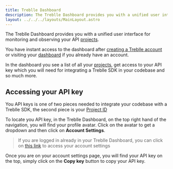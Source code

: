 ```yaml
---
title: Treblle Dashboard
description: The Treblle Dashboard provides you with a unified user interface for monitoring and observing your API projects in Treblle.
layout: ../../../layouts/MainLayout.astro
---
```


The Treblle Dashboard provides you with a unified user interface for monitoring and observing your API [projects](/en/dashboard/projects).

You have instant access to the dashboard after <a href="https://app.treblle.com/register" target="_blank">creating a Treblle account</a> or visiting your <a href="https://app.treblle.com">dashboard</a> if you already have an account.


In the dashboard you see a list of all your [projects](/en/projects), get access to your API key which you will need for integrating a Treblle SDK in your codebase and so much more.


## Accessing your API key
You API keys is one of two pieces needed to integrate your codebase with a Treblle SDK, the second piece is your [Project ID](/en/dashboard/projects#project-id)

To locate you API key, in the Treblle Dashboard, on the top right hand of the navigation, you will find your profile avatar. Click on the avatar to get a dropdown and then click on **Account Settings**.

> If you are logged in already in your Treblle Dashboard, you can click on <a href="https://app.treblle.com/users/profile">this link</a> to access your account settings

Once you are on your account settings page, you will find your API key on the top, simply click on the **Copy key** button to copy your API key.
